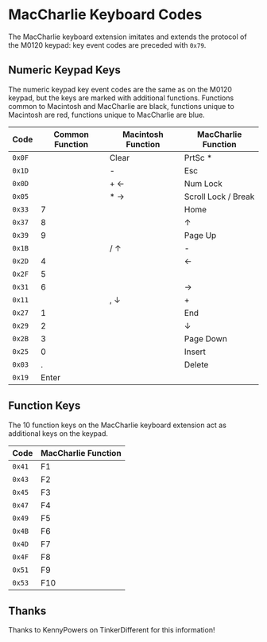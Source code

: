 # MacCharlie Keyboard Codes

The MacCharlie keyboard extension imitates and extends the protocol of the M0120 keypad: key event codes are preceded with `0x79`.


## Numeric Keypad Keys

The numeric keypad key event codes are the same as on the M0120 keypad, but the keys are marked with additional functions.  Functions common to Macintosh and MacCharlie are black, functions unique to Macintosh are red, functions unique to MacCharlie are blue.

| Code   | Common Function | Macintosh Function | MacCharlie Function |
| ------ | --------------- | ------------------ | ------------------- |
| `0x0F` |                 | Clear              | PrtSc *             |
| `0x1D` |                 | -                  | Esc                 |
| `0x0D` |                 | + ←                | Num Lock            |
| `0x05` |                 | * →                | Scroll Lock / Break |
| `0x33` | 7               |                    | Home                |
| `0x37` | 8               |                    | ↑                   |
| `0x39` | 9               |                    | Page Up             |
| `0x1B` |                 | / ↑                | -                   |
| `0x2D` | 4               |                    | ←                   |
| `0x2F` | 5               |                    |                     |
| `0x31` | 6               |                    | →                   |
| `0x11` |                 | , ↓                | +                   |
| `0x27` | 1               |                    | End                 |
| `0x29` | 2               |                    | ↓                   |
| `0x2B` | 3               |                    | Page Down           |
| `0x25` | 0               |                    | Insert              |
| `0x03` | .               |                    | Delete              |
| `0x19` | Enter           |                    |                     |


## Function Keys

The 10 function keys on the MacCharlie keyboard extension act as additional keys on the keypad.

| Code   | MacCharlie Function |
| ------ | ------------------- |
| `0x41` | F1                  |
| `0x43` | F2                  |
| `0x45` | F3                  |
| `0x47` | F4                  |
| `0x49` | F5                  |
| `0x4B` | F6                  |
| `0x4D` | F7                  |
| `0x4F` | F8                  |
| `0x51` | F9                  |
| `0x53` | F10                 |


## Thanks

Thanks to KennyPowers on TinkerDifferent for this information!
